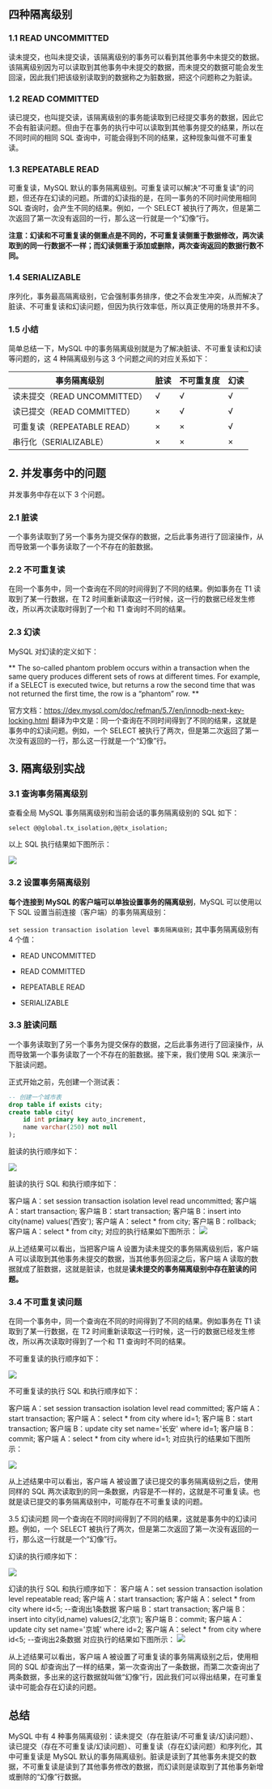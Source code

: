 ## 四种隔离级别

### 1.1 READ UNCOMMITTED
读未提交，也叫未提交读，该隔离级别的事务可以看到其他事务中未提交的数据。该隔离级别因为可以读取到其他事务中未提交的数据，而未提交的数据可能会发生回滚，因此我们把该级别读取到的数据称之为脏数据，把这个问题称之为脏读。

### 1.2 READ COMMITTED
读已提交，也叫提交读，该隔离级别的事务能读取到已经提交事务的数据，因此它不会有脏读问题。但由于在事务的执行中可以读取到其他事务提交的结果，所以在不同时间的相同 SQL 查询中，可能会得到不同的结果，这种现象叫做不可重复读。

### 1.3 REPEATABLE READ
可重复读，MySQL 默认的事务隔离级别。可重复读可以解决“不可重复读”的问题，但还存在幻读的问题。所谓的幻读指的是，在同一事务的不同时间使用相同 SQL 查询时，会产生不同的结果。例如，一个 SELECT 被执行了两次，但是第二次返回了第一次没有返回的一行，那么这一行就是一个“幻像”行。

**注意：幻读和不可重复读的侧重点是不同的，不可重复读侧重于数据修改，两次读取到的同一行数据不一样；而幻读侧重于添加或删除，两次查询返回的数据行数不同。**

### 1.4 SERIALIZABLE
序列化，事务最高隔离级别，它会强制事务排序，使之不会发生冲突，从而解决了脏读、不可重复读和幻读问题，但因为执行效率低，所以真正使用的场景并不多。

### 1.5 小结
简单总结一下，MySQL 中的事务隔离级别就是为了解决脏读、不可重复读和幻读等问题的，这 4 种隔离级别与这 3 个问题之间的对应关系如下：

| 事务隔离级别 | 脏读 | 不可重复度 | 幻读 |
| ------------ | -----| ---------- | ---- |
| 读未提交（READ UNCOMMITTED） | √ | √ | √ |
| 读已提交（READ COMMITTED） | × | √ | √ |
| 可重复读（REPEATABLE READ）| × | × | √ |
| 串行化（SERIALIZABLE） | × | × | × |

## 2. 并发事务中的问题
并发事务中存在以下 3 个问题。

### 2.1 脏读
一个事务读取到了另一个事务为提交保存的数据，之后此事务进行了回滚操作，从而导致第一个事务读取了一个不存在的脏数据。

### 2.2 不可重复读
在同一个事务中，同一个查询在不同的时间得到了不同的结果。例如事务在 T1 读取到了某一行数据，在 T2 时间重新读取这一行时候，这一行的数据已经发生修改，所以再次读取时得到了一个和 T1 查询时不同的结果。

### 2.3 幻读
MySQL 对幻读的定义如下：

** The so-called phantom problem occurs within a transaction when the same query produces different sets of rows at different times. For example, if a SELECT is executed twice, but returns a row the second time that was not returned the first time, the row is a “phantom” row. **

官方文档：https://dev.mysql.com/doc/refman/5.7/en/innodb-next-key-locking.html
翻译为中文是：同一个查询在不同时间得到了不同的结果，这就是事务中的幻读问题。例如，一个 SELECT 被执行了两次，但是第二次返回了第一次没有返回的一行，那么这一行就是一个“幻像”行。

## 3. 隔离级别实战
### 3.1 查询事务隔离级别
查看全局 MySQL 事务隔离级别和当前会话的事务隔离级别的 SQL 如下：

`select @@global.tx_isolation,@@tx_isolation;` 

以上 SQL 执行结果如下图所示：

![](img/waitToSort/2024-02-23-20-38-01.png)

### 3.2 设置事务隔离级别
**每个连接到 MySQL 的客户端可以单独设置事务的隔离级别**，MySQL 可以使用以下 SQL 设置当前连接（客户端）的事务隔离级别：

`set session transaction isolation level 事务隔离级别;`
其中事务隔离级别有 4 个值：

- READ UNCOMMITTED

- READ COMMITTED

- REPEATABLE READ

- SERIALIZABLE

### 3.3 脏读问题
一个事务读取到了另一个事务为提交保存的数据，之后此事务进行了回滚操作，从而导致第一个事务读取了一个不存在的脏数据。接下来，我们使用 SQL 来演示一下脏读问题。

正式开始之前，先创建一个测试表：
```sql
-- 创建一个城市表
drop table if exists city;
create table city(
    id int primary key auto_increment,
    name varchar(250) not null
);
```
脏读的执行顺序如下：

![](img/waitToSort/2024-02-23-20-41-04.png)

脏读的执行 SQL 和执行顺序如下：

客户端 A：set session transaction isolation level read uncommitted;
客户端 A：start transaction;
客户端 B：start transaction;
客户端 B：insert into city(name) values('西安');
客户端 A：select * from city;
客户端 B：rollback;
客户端 A：select * from city;
对应的执行结果如下图所示：
![](img/waitToSort/2024-02-23-20-41-48.png)

从上述结果可以看出，当把客户端 A 设置为读未提交的事务隔离级别后，客户端 A 可以读取到其他事务未提交的数据，当其他事务回滚之后，客户端 A 读取的数据就成了脏数据，这就是脏读，也就是**读未提交的事务隔离级别中存在脏读的问题。**

### 3.4 不可重复读问题
在同一个事务中，同一个查询在不同的时间得到了不同的结果。例如事务在 T1 读取到了某一行数据，在 T2 时间重新读取这一行时候，这一行的数据已经发生修改，所以再次读取时得到了一个和 T1 查询时不同的结果。

不可重复读的执行顺序如下：

![](img/waitToSort/2024-02-23-20-42-51.png)

不可重复读的执行 SQL 和执行顺序如下：

客户端 A：set session transaction isolation level read committed;
客户端 A：start transaction;
客户端 A：select * from city where id=1;
客户端 B：start transaction;
客户端 B：update city set name='长安' where id=1;
客户端 B：commit;
客户端 A：select * from city where id=1;
对应执行的结果如下图所示：

![](img/waitToSort/2024-02-23-20-43-18.png)

从上述结果中可以看出，客户端 A 被设置了读已提交的事务隔离级别之后，使用同样的 SQL 两次读取到的同一条数据，内容是不一样的，这就是不可重复读。也就是读已提交的事务隔离级别中，可能存在不可重复读的问题。

3.5 幻读问题
同一个查询在不同时间得到了不同的结果，这就是事务中的幻读问题。例如，一个 SELECT 被执行了两次，但是第二次返回了第一次没有返回的一行，那么这一行就是一个“幻像”行。

幻读的执行顺序如下：

![](img/waitToSort/2024-02-23-20-43-44.png)

幻读的执行 SQL 和执行顺序如下：
客户端 A：set session transaction isolation level repeatable read;
客户端 A：start transaction;
客户端 A：select * from city where id<5; --查询出1条数据
客户端 B：start transaction;
客户端 B：insert into city(id,name) values(2,'北京');
客户端 B：commit;
客户端 A：update city set name='京城' where id=2;
客户端 A：select * from city where id<5; --查询出2条数据
对应执行的结果如下图所示：
![](img/waitToSort/2024-02-23-20-44-16.png)

从上述结果可以看出，客户端 A 被设置了可重复读的事务隔离级别之后，使用相同的 SQL 却查询出了一样的结果，第一次查询出了一条数据，而第二次查询出了两条数据，多出来的这行数据就叫做“幻像”行，因此我们可以得出结果，在可重复读中可能会存在幻读的问题。

## 总结
MySQL 中有 4 种事务隔离级别：读未提交（存在脏读/不可重复读/幻读问题）、读已提交（存在不可重复读/幻读问题）、可重复读（存在幻读问题）和序列化，其中可重复读是 MySQL 默认的事务隔离级别。脏读是读到了其他事务未提交的数据，不可重复读是读到了其他事务修改的数据，而幻读则是读取到了其他事务新增或删除的“幻像”行数据。

